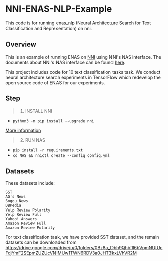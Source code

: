# NNI-ENAS-NLP-Example
This code is for running enas_nlp (Neural Architecture Search for Text Classiﬁcation and Representation) on nni.

## Overview

This is an example of running ENAS on [NNI](https://github.com/microsoft/nni) using NNI's NAS interface. The documents about NNI's NAS interface can be found [here](https://github.com/microsoft/nni/blob/master/docs/en_US/GeneralNasInterfaces.md).

This project includes code for 10 text classification tasks task. We conduct neural architecture search experiments in TensorFlow which redevelop the open source code of ENAS for our experiments. 

## Step

> 1. INSTALL NNI

- ```python3 -m pip install --upgrade nni```

[More information](https://github.com/microsoft/nni/blob/master/docs/en_US/Installation.md)

> 2. RUN NAS

- `pip install -r requirements.txt`
- `cd NAS && nnictl create --config config.yml`

## Datasets

These datasets include:

    SST
    AG’s News
    Sogou News
    DBPedia
    Yelp Review Polarity
    Yelp Review Full
    Yahoo! Answers
    Amazon Review Full
    Amazon Review Polarity

For text classification task, we have provided SST dataset, and the remain datasets can be downloaded from https://drive.google.com/drive/u/0/folders/0Bz8a_Dbh9Qhbfll6bVpmNUtUcFdjYmF2SEpmZUZUcVNiMUw1TWN6RDV3a0JHT3kxLVhVR2M

